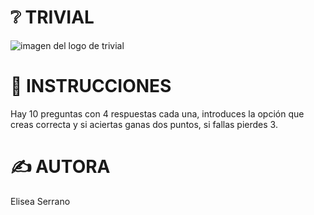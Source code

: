 # ❔ TRIVIAL

![imagen del logo de trivial](https://img2.freepng.es/20180723/kjg/kisspng-logo-trivial-pursuit-brand-logo-game-answers-5b5682139cce03.7885514915323960516423.jpg)

# 📜 INSTRUCCIONES
Hay 10 preguntas con 4 respuestas cada una, introduces la opción que creas correcta y si aciertas ganas dos puntos, si fallas pierdes 3.

# ✍️ AUTORA
Elisea Serrano
